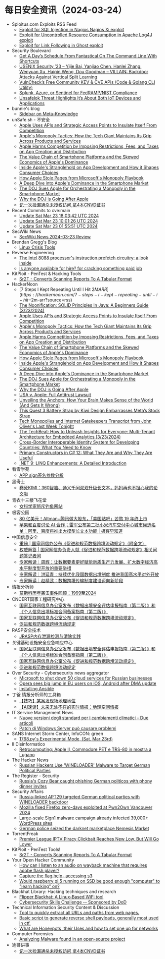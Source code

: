 # 每日安全资讯（2024-03-24）

- Sploitus.com Exploits RSS Feed
  - [Exploit for SQL Injection in Nagios Nagios Xi exploit](https://sploitus.com/exploit?id=8292EFB2-7D48-5269-85E0-90F582B0CF95&utm_source=rss&utm_medium=rss)
  - [Exploit for Uncontrolled Resource Consumption in Apache Log4J exploit](https://sploitus.com/exploit?id=57A04B68-8CB5-5CEE-999B-B21C3C35AB83&utm_source=rss&utm_medium=rss)
  - [Exploit for Link Following in Ghost exploit](https://sploitus.com/exploit?id=DE615FEE-A3FA-5F90-8766-2FBBFEB9EBF4&utm_source=rss&utm_medium=rss)
- Security Boulevard
  - [Get A Day’s Schedule From Fantastical On The Command Line With Shortcuts](https://securityboulevard.com/2024/03/get-a-days-schedule-from-fantastical-on-the-command-line-with-shortcuts/)
  - [USENIX Security ’23 – Yijie Bai, Yanjiao Chen, Hanlei Zhang, Wenyuan Xu, Haiqin Weng, Dou Goodman – VILLAIN: Backdoor Attacks Against Vertical Split Learning](https://securityboulevard.com/2024/03/usenix-security-23-yijie-bai-yanjiao-chen-hanlei-zhang-wenyuan-xu-haiqin-weng-dou-goodman-villain-backdoor-attacks-against-vertical-split-learning/)
  - [VulnCheck’s Free Community KEV & CVE APIs  (Code & Golang CLI Utility)](https://securityboulevard.com/2024/03/vulnchecks-free-community-kev-cve-apis-code-golang-cli-utility/)
  - [Splunk, Azure, or Sentinel for FedRAMP/NIST Compliance](https://securityboulevard.com/2024/03/splunk-azure-or-sentinel-for-fedramp-nist-compliance/)
  - [Unsafelok Threat Highlights It’s About Both IoT Devices and Applications](https://securityboulevard.com/2024/03/unsafelok-threat-highlights-its-about-both-iot-devices-and-applications/)
- bunnie's blog
  - [Sidebar on Meta-Knowledge](https://www.bunniestudios.com/blog/?p=7025)
- unSafe.sh - 不安全
  - [Apple Uses APIs and Strategic Access Points to Insulate Itself From Competition](https://buaq.net/go-230137.html)
  - [Apple's Monopoly Tactics: How the Tech Giant Maintains Its Grip Across Products and Services](https://buaq.net/go-230138.html)
  - [Apple Harms Competition by Imposing Restrictions, Fees, and Taxes on App Creation and Distribution](https://buaq.net/go-230139.html)
  - [The Value Chain of Smartphone Platforms and the Skewed Economics of Apple's Dominance](https://buaq.net/go-230140.html)
  - [Inside Apple's Stranglehold on App Development and How it Shapes Consumer Choices](https://buaq.net/go-230142.html)
  - [How Apple Stole Pages from Microsoft's Monopoly Playbook](https://buaq.net/go-230141.html)
  - [A Deep Dive into Apple's Dominance in the Smartphone Market](https://buaq.net/go-230143.html)
  - [The DOJ Sues Apple for Orchestrating a Monopoly in the Smartphone Market](https://buaq.net/go-230149.html)
  - [Why the DOJ is Going After Apple](https://buaq.net/go-230152.html)
  - [记一次捡漏通杀未授权访问,拿4本CNVD证书](https://buaq.net/go-230146.html)
- Recent Commits to cve:main
  - [Update Sat Mar 23 18:03:42 UTC 2024](https://github.com/trickest/cve/commit/de2b7be945e35ad92e63cc1785e59afa16c27c59)
  - [Update Sat Mar 23 10:01:26 UTC 2024](https://github.com/trickest/cve/commit/7b0d1f1e0e277801f2d09a59077c1d8f6d271b0d)
  - [Update Sat Mar 23 01:55:51 UTC 2024](https://github.com/trickest/cve/commit/c0eb62d20788fe0dbb7e35703dc265d4dc899a67)
- SecWiki News
  - [SecWiki News 2024-03-23 Review](http://www.sec-wiki.com/?2024-03-23)
- Brendan Gregg's Blog
  - [Linux Crisis Tools](http://www.brendangregg.com/blog//2024-03-24/linux-crisis-tools.html)
- Reverse Engineering
  - [The Intel 8088 processor's instruction prefetch circuitry: a look inside](https://www.reddit.com/r/ReverseEngineering/comments/1blyvyt/the_intel_8088_processors_instruction_prefetch/)
  - [Is anyone available for hire? for cracking something paid job](https://www.reddit.com/r/ReverseEngineering/comments/1bm05kb/is_anyone_available_for_hire_for_cracking/)
- KitPloit - PenTest &amp; Hacking Tools
  - [Sr2T - Converts Scanning Reports To A Tabular Format](http://www.kitploit.com/2024/03/sr2t-converts-scanning-reports-to.html)
- HackerNoon
  - [7 Steps I Kept Repeating Until I Hit $2M ARR](https://hackernoon.com/7-steps-i-kept-repeating-until-i-hit-$2m-arr?source=rss)
  - [The Noonification: SOLID Principles In Java: A Beginners Guide (3/23/2024)](https://hackernoon.com/3-23-2024-noonification?source=rss)
  - [Apple Uses APIs and Strategic Access Points to Insulate Itself From Competition](https://hackernoon.com/apple-uses-apis-and-strategic-access-points-to-insulate-itself-from-competition?source=rss)
  - [Apple's Monopoly Tactics: How the Tech Giant Maintains Its Grip Across Products and Services](https://hackernoon.com/apples-monopoly-tactics-how-the-tech-giant-maintains-its-grip-across-products-and-services?source=rss)
  - [Apple Harms Competition by Imposing Restrictions, Fees, and Taxes on App Creation and Distribution](https://hackernoon.com/apple-harms-competition-by-imposing-restrictions-fees-and-taxes-on-app-creation-and-distribution?source=rss)
  - [The Value Chain of Smartphone Platforms and the Skewed Economics of Apple's Dominance](https://hackernoon.com/the-value-chain-of-smartphone-platforms-and-the-skewed-economics-of-apples-dominance?source=rss)
  - [How Apple Stole Pages from Microsoft's Monopoly Playbook](https://hackernoon.com/how-apple-stole-pages-from-microsofts-monopoly-playbook?source=rss)
  - [Inside Apple's Stranglehold on App Development and How it Shapes Consumer Choices](https://hackernoon.com/inside-apples-stranglehold-on-app-development-and-how-it-shapes-consumer-choices?source=rss)
  - [A Deep Dive into Apple's Dominance in the Smartphone Market](https://hackernoon.com/a-deep-dive-into-apples-dominance-in-the-smartphone-market?source=rss)
  - [The DOJ Sues Apple for Orchestrating a Monopoly in the Smartphone Market](https://hackernoon.com/the-doj-sues-apple-for-orchestrating-a-monopoly-in-the-smartphone-market?source=rss)
  - [Why the DOJ is Going After Apple](https://hackernoon.com/why-the-doj-is-going-after-apple?source=rss)
  - [USA v. Apple: Full Antitrust Lawsuit](https://hackernoon.com/usa-v-apple-full-antitrust-lawsuit?source=rss)
  - [Unveiling the Anchors: How Your Brain Makes Sense of the World (And Gets It Wrong)](https://hackernoon.com/unveiling-the-anchors-how-your-brain-makes-sense-of-the-world-and-gets-it-wrong?source=rss)
  - [This Quest 3 Battery Strap by Kiwi Design Embarrasses Meta’s Stock Strap](https://hackernoon.com/this-quest-3-battery-strap-by-kiwi-design-embarrasses-metas-stock-strap?source=rss)
  - [Tech Monopolies and Internet Gatekeepers Transcript from John Oliver's Last Week Tonight](https://hackernoon.com/tech-monopolies-and-internet-gatekeepers-transcript-from-john-olivers-last-week-tonight?source=rss)
  - [The TechBeat: How to Unleash Insights for Everyone: Multi-Tenant Architecture for Embedded Analytics  (3/23/2024)](https://hackernoon.com/3-23-2024-techbeat?source=rss)
  - [Cross-Border Interoperable Identity System for Developing Countries: What You Need to Know](https://hackernoon.com/cross-border-interoperable-identity-system-for-developing-countries-what-you-need-to-know?source=rss)
  - [Primary Constructors in C# 12: What They Are and Why They Are Useful](https://hackernoon.com/primary-constructors-in-c-12-what-they-are-and-why-they-are-useful?source=rss)
  - [.NET 9: LINQ Enhancements: A Detailed Introduction](https://hackernoon.com/net-9-linq-enhancements-a-detailed-introduction?source=rss)
- 看雪学苑
  - [APP sign签名参数分析](https://mp.weixin.qq.com/s?__biz=MjM5NTc2MDYxMw==&mid=2458548774&idx=1&sn=fbc9f2f77b85f8e318cee3879cb4e117&chksm=b18d4aac86fac3bad991492153a16c52a058e38cbddae6cd816e6d993e462802f94df667078d&scene=58&subscene=0#rd)
- 黑奇士
  - [卷死KIMI：360智脑、通义千问双双升级长文本，妈妈再也不担心我的论文啦](https://mp.weixin.qq.com/s?__biz=MzI5ODYwNTE4Nw==&mid=2247488115&idx=1&sn=9560b79be8ccb111a9d284001b8efb5b&chksm=eca21d9fdbd5948958bc6ae6a3393a2f928cca2643fc6a5f721e43184e51155f566cb320e57b&scene=58&subscene=0#rd)
- 青衣十三楼飞花堂
  - [女科学家怒斥钓鱼网站](https://mp.weixin.qq.com/s?__biz=MzUzMjQyMDE3Ng==&mid=2247487233&idx=1&sn=3b9f18b1716d358bb141a77cb148382c&chksm=fab2cc3ecdc54528eaf5d4656626f1027a858062263c8d999a1dd0a0fa47aafd02d11b529918&scene=58&subscene=0#rd)
- 极客公园
  - [80 亿美元！Altman+腾讯做大股东，「美国贴吧」苦熬 19 年终上市](https://mp.weixin.qq.com/s?__biz=MTMwNDMwODQ0MQ==&mid=2653036699&idx=1&sn=e09e11f8ececf0febbf9215d54cb74eb&chksm=7e575d2d4920d43b6a3f787d3215ae95c37c5be1d2bb6f9039fb9b971789684188ff927a941c&scene=58&subscene=0#rd)
  - [苹果和百度讨论 AI 合作；雷军公布第二批小米汽车交付中心城市候选名单；阿里、百度将推出大模型长文本功能 | 极客早知道](https://mp.weixin.qq.com/s?__biz=MTMwNDMwODQ0MQ==&mid=2653036670&idx=1&sn=b549bb3e149331541415285e0ca59536&chksm=7e575dc84920d4de5a73b34bbdd8bd7e58e9c5d93e8fe3ccc602b316da381776ba7a230d5ac7&scene=58&subscene=0#rd)
- 中国信息安全
  - [重磅 | 国家网信办公布《促进和规范数据跨境流动规定》（附全文）](https://mp.weixin.qq.com/s?__biz=MzA5MzE5MDAzOA==&mid=2664208760&idx=1&sn=bd931781864fc109bf37b514c7edbe47&chksm=8b599b81bc2e129786ab11bc30850b891370bf8e4ded1de56323a7973b369353084ccf86c700&scene=58&subscene=0#rd)
  - [权威解答 | 国家网信办负责人就《促进和规范数据跨境流动规定》相关问题答记者问](https://mp.weixin.qq.com/s?__biz=MzA5MzE5MDAzOA==&mid=2664208760&idx=2&sn=c29bda26dbe8994bfdc2739017f1296c&chksm=8b599b81bc2e12971fefe075444718ef8a3b98043e4a20f4253fe5cdf88402fcc5efd49da0d6&scene=58&subscene=0#rd)
  - [专家解读｜周辉：让数据要素更好赋能新质生产力发展、扩大数字经济高水平制度型开放的重要举措](https://mp.weixin.qq.com/s?__biz=MzA5MzE5MDAzOA==&mid=2664208760&idx=3&sn=8afcf0feb78659a7132f16ba4d016f52&chksm=8b599b81bc2e12970ae5fce4356465f67b5ae3c640f8cb53dc55b411b635dfcf7d207a01c120&scene=58&subscene=0#rd)
  - [专家解读｜洪延青：持续优化我国数据出境制度 推进我国高水平对外开放](https://mp.weixin.qq.com/s?__biz=MzA5MzE5MDAzOA==&mid=2664208760&idx=4&sn=fde524b15860b2b1b531b8d3fc258a78&chksm=8b599b81bc2e129755102a8c679924a0c433dbca133a868fb6aede5ad6d9609f609b7b6673dd&scene=58&subscene=0#rd)
  - [专家解读｜赵精武：数据跨境传输制度建设迈向新阶段](https://mp.weixin.qq.com/s?__biz=MzA5MzE5MDAzOA==&mid=2664208760&idx=5&sn=fb421731fb90a076202b7fe111805506&chksm=8b599b81bc2e12972e47602c5e21b6d59b0974aca869e83d38333caf1c704f9caf00c70b1fab&scene=58&subscene=0#rd)
- 情报分析师
  - [​莫斯科历年袭击事件回顾：1999至2024](https://mp.weixin.qq.com/s?__biz=MzA3Mjc1MTkwOA==&mid=2650547488&idx=1&sn=60747c8f542454d590c8ab85d19a866a&chksm=87110b6bb066827d7d1684eb286ab4c12e073fb4bde5971b800c175e17b1a2d2d8825a67b268&scene=58&subscene=0#rd)
- CNCERT国家工程研究中心
  - [国家互联网信息办公室发布《数据出境安全评估申报指南（第二版）》和《个人信息出境标准合同备案指南（第二版）》](https://mp.weixin.qq.com/s?__biz=MzUzNDYxOTA1NA==&mid=2247543661&idx=1&sn=86a8f97c4adba668429de8cf1c6fe9a7&chksm=fa939daccde414baad654e81eee26be7c7a453a13dbadac9b9907021f6fbc99c5d749036195f&scene=58&subscene=0#rd)
  - [国家互联网信息办公室公布《促进和规范数据跨境流动规定》](https://mp.weixin.qq.com/s?__biz=MzUzNDYxOTA1NA==&mid=2247543661&idx=2&sn=c64231547d2cc5bee1fa9ffd283d1787&chksm=fa939daccde414baf1a88e220a1b4fe1bb5cf979b73a3149fbfc47659a57045428f8cfd8306b&scene=58&subscene=0#rd)
  - [促进和规范数据跨境流动规定](https://mp.weixin.qq.com/s?__biz=MzUzNDYxOTA1NA==&mid=2247543661&idx=3&sn=5e3efc56b3360148fbf18fe146c1297e&chksm=fa939daccde414ba123eb4232d0a03a1c4720eb1ce6d0e8daca079d999d1edf058b990d68ca4&scene=58&subscene=0#rd)
- RASP安全技术
  - [JRASP内存泄漏检测与清除实践](https://mp.weixin.qq.com/s?__biz=Mzg5MjQ1OTkwMg==&mid=2247484693&idx=1&sn=d20162cc9237788b8b087bbf1563c449&chksm=c03c8b04f74b021212da83e058ca8e8f0c00ca37264db46d4fd2853cd3f60ec60487a81d3920&scene=58&subscene=0#rd)
- 关键基础设施安全应急响应中心
  - [国家互联网信息办公室发布《数据出境安全评估申报指南（第二版）》和《个人信息出境标准合同备案指南（第二版）》](https://mp.weixin.qq.com/s?__biz=MzkyMzAwMDEyNg==&mid=2247542959&idx=1&sn=29919ffb5b1e1d6cd3321e662d3f18ed&chksm=c1e9a4fef69e2de831e827967c0aac1c3f4e20449b92b23285a1fa97e68c28998386b67ebe96&scene=58&subscene=0#rd)
  - [国家互联网信息办公室公布《促进和规范数据跨境流动规定》](https://mp.weixin.qq.com/s?__biz=MzkyMzAwMDEyNg==&mid=2247542959&idx=2&sn=89450fec3914a5fa0d65e7a0865c9192&chksm=c1e9a4fef69e2de8f23b016e06261a9a109416b552696b3222d3bcdf37eb3a7ca3c4c46751a4&scene=58&subscene=0#rd)
  - [促进和规范数据跨境流动规定](https://mp.weixin.qq.com/s?__biz=MzkyMzAwMDEyNg==&mid=2247542959&idx=3&sn=c42976c6f89a2d17130503fb104f1a8e&chksm=c1e9a4fef69e2de87e426ee953b1cbf83b7047107016eafbad7f0650ee6decb0adbac119a03a&scene=58&subscene=0#rd)
- Over Security - Cybersecurity news aggregator
  - [Microsoft to shut down 50 cloud services for Russian businesses](https://www.bleepingcomputer.com/news/microsoft/microsoft-to-shut-down-50-cloud-services-for-russian-businesses/)
  - [Opera sees big jump in EU users on iOS, Android after DMA update](https://www.bleepingcomputer.com/news/technology/opera-sees-big-jump-in-eu-users-on-ios-android-after-dma-update/)
  - [Installing Ansible](https://www.adainese.it/blog/2023/09/24/installing-ansible/)
- 丁爸 情报分析师的工具箱
  - [【技巧】某案发现场地理地位](https://mp.weixin.qq.com/s?__biz=MzI2MTE0NTE3Mw==&mid=2651142792&idx=1&sn=cc641e38515370c1b75faf84c5c84b44&chksm=f1af4db2c6d8c4a4b611d1840a29f785f4ad007f05deb495230231a73e1143818144dbc6c03a&scene=58&subscene=0#rd)
  - [【AI速读】未来无处不在的实时情报：地理空间情报](https://mp.weixin.qq.com/s?__biz=MzI2MTE0NTE3Mw==&mid=2651142792&idx=2&sn=e47c5fdccb0baf0727357d130c00fc6c&chksm=f1af4db2c6d8c4a4112968b8806862bc892c5ec1fbe8ea8630ce11552ae7ade771f6d6412977&scene=58&subscene=0#rd)
- IT Service Management News
  - [Nuove versioni degli standard per i cambiamenti climatici - Due articoli](http://blog.cesaregallotti.it/2024/03/nuove-versioni-degli-standard-per-i_23.html)
  - [Patch di Windows Server può causare problemi](http://blog.cesaregallotti.it/2024/03/patch-di-windows-server-puo-causare.html)
- SANS Internet Storm Center, InfoCON: green
  - [1768.py's Experimental Mode, (Sat, Mar 23rd)](https://isc.sans.edu/diary/rss/30770)
- Il Disinformatico
  - [Retrocomputing: Apple II, Commodore PET e TRS-80 in mostra a Lugano](http://attivissimo.blogspot.com/2024/03/retrocomputing-apple-ii-commodore-pet-e.html)
- The Hacker News
  - [Russian Hackers Use 'WINELOADER' Malware to Target German Political Parties](https://thehackernews.com/2024/03/russian-hackers-use-wineloader-malware.html)
- The Register - Security
  - [Russia's Cozy Bear caught phishing German politicos with phony dinner invites](https://go.theregister.com/feed/www.theregister.com/2024/03/23/russia_cozy_bear_german_politicians_phishing/)
- Security Affairs
  - [Russia-linked APT29 targeted German political parties with WINELOADER backdoor](https://securityaffairs.com/160975/apt/russia-apt29-german-political-parties-wineloader.html)
  - [Mozilla fixed Firefox zero-days exploited at Pwn2Own Vancouver 2024](https://securityaffairs.com/160966/hacking/mozilla-fixed-firefox-zero-day-pwn2own-vancouver-2024.html)
  - [Large-scale Sign1 malware campaign already infected 39,000+ WordPress sites](https://securityaffairs.com/160942/hacking/sign1-malware-campaign.html)
  - [German police seized the darknet marketplace Nemesis Market](https://securityaffairs.com/160930/cyber-crime/german-police-seized-nemesis-market.html)
- TorrentFreak
  - [Premier League IPTV Piracy Clickbait Reaches New Low, But Will Go Lower](https://torrentfreak.com/premier-league-iptv-piracy-clickbait-reaches-new-low-but-will-go-lower-240323/)
- KitPloit - PenTest Tools!
  - [Sr2T - Converts Scanning Reports To A Tabular Format](http://www.kitploit.com/2024/03/sr2t-converts-scanning-reports-to.html)
- Your Open Hacker Community
  - [How can I listen to an audio on wayback machine that requires adobe flash player?](https://www.reddit.com/r/HowToHack/comments/1blr06i/how_can_i_listen_to_an_audio_on_wayback_machine/)
  - [Capture the flag help- accessing s3](https://www.reddit.com/r/HowToHack/comments/1blfw5q/capture_the_flag_help_accessing_s3/)
  - [Would raspberry pi 5 running on SSD be good enough "computer" to "learn hacking" on?](https://www.reddit.com/r/HowToHack/comments/1bleady/would_raspberry_pi_5_running_on_ssd_be_good/)
- Blackhat Library: Hacking techniques and research
  - [Flipper Blackhat: A Linux-Based WiFi tool](https://www.reddit.com/r/blackhat/comments/1blqmkc/flipper_blackhat_a_linuxbased_wifi_tool/)
  - [Cybersecurity Skills Challenge -- Sponsored by DoD](https://www.reddit.com/r/blackhat/comments/1bljsjn/cybersecurity_skills_challenge_sponsored_by_dod/)
- Technical Information Security Content & Discussion
  - [Tool to quickly extract all URLs and paths from web pages.](https://www.reddit.com/r/netsec/comments/1bls45r/tool_to_quickly_extract_all_urls_and_paths_from/)
  - [Basic script to generate reverse shell payloads, generally most used in ctf.](https://www.reddit.com/r/netsec/comments/1blu64a/basic_script_to_generate_reverse_shell_payloads/)
  - [What are Honeypots, their Uses and how to set one up for networks](https://www.reddit.com/r/netsec/comments/1blxbwg/what_are_honeypots_their_uses_and_how_to_set_one/)
- Computer Forensics
  - [Analyzing Malware found in an open-source project](https://www.reddit.com/r/computerforensics/comments/1blsixy/analyzing_malware_found_in_an_opensource_project/)
- 迪哥讲事
  - [记一次捡漏通杀未授权访问,拿4本CNVD证书](https://mp.weixin.qq.com/s?__biz=MzIzMTIzNTM0MA==&mid=2247493931&idx=1&sn=b9672b427b9f4fade9a615d2bd744cfe&chksm=e8a5e348dfd26a5e929e59762c284e381d643e2c74b964276378ee6b92ab392af5f913239426&scene=58&subscene=0#rd)
